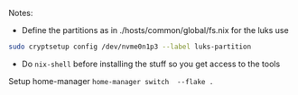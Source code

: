 Notes:

* Define the partitions as in ./hosts/common/global/fs.nix
for the luks use

```sh
sudo cryptsetup config /dev/nvme0n1p3 --label luks-partition
```

* Do `nix-shell` before installing the stuff so you get access to the tools

Setup home-manager
`home-manager switch  --flake .`
